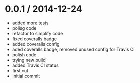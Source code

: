 
0.0.1 / 2014-12-24
==================

  * added more tests
  * polisg code
  * refactor to simplify code
  * fixed coveralls badge
  * added coveralls config
  * aded coveralls badge, removed unused config for Travis CI
  * polish code
  * trying new build
  * added Travis CI status
  * first cut
  * Initial commit
